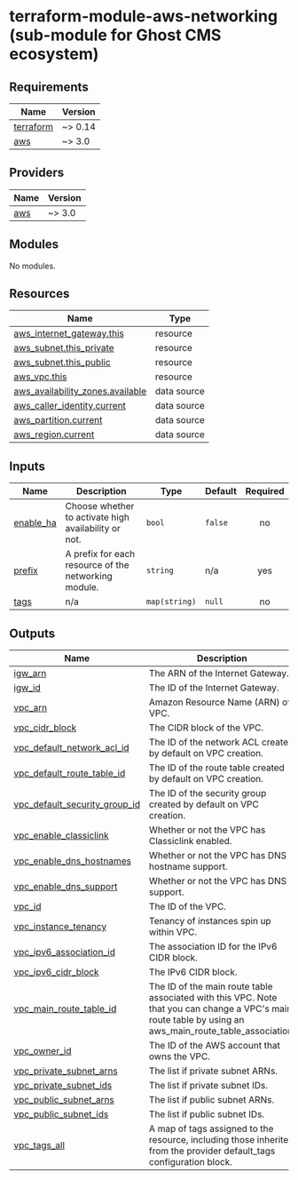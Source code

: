 # terraform-module-aws-networking (sub-module for Ghost CMS ecosystem)

<!-- BEGINNING OF PRE-COMMIT-TERRAFORM DOCS HOOK -->
## Requirements

| Name | Version |
|------|---------|
| <a name="requirement_terraform"></a> [terraform](#requirement\_terraform) | ~> 0.14 |
| <a name="requirement_aws"></a> [aws](#requirement\_aws) | ~> 3.0 |

## Providers

| Name | Version |
|------|---------|
| <a name="provider_aws"></a> [aws](#provider\_aws) | ~> 3.0 |

## Modules

No modules.

## Resources

| Name | Type |
|------|------|
| [aws_internet_gateway.this](https://registry.terraform.io/providers/hashicorp/aws/latest/docs/resources/internet_gateway) | resource |
| [aws_subnet.this_private](https://registry.terraform.io/providers/hashicorp/aws/latest/docs/resources/subnet) | resource |
| [aws_subnet.this_public](https://registry.terraform.io/providers/hashicorp/aws/latest/docs/resources/subnet) | resource |
| [aws_vpc.this](https://registry.terraform.io/providers/hashicorp/aws/latest/docs/resources/vpc) | resource |
| [aws_availability_zones.available](https://registry.terraform.io/providers/hashicorp/aws/latest/docs/data-sources/availability_zones) | data source |
| [aws_caller_identity.current](https://registry.terraform.io/providers/hashicorp/aws/latest/docs/data-sources/caller_identity) | data source |
| [aws_partition.current](https://registry.terraform.io/providers/hashicorp/aws/latest/docs/data-sources/partition) | data source |
| [aws_region.current](https://registry.terraform.io/providers/hashicorp/aws/latest/docs/data-sources/region) | data source |

## Inputs

| Name | Description | Type | Default | Required |
|------|-------------|------|---------|:--------:|
| <a name="input_enable_ha"></a> [enable\_ha](#input\_enable\_ha) | Choose whether to activate high availability or not. | `bool` | `false` | no |
| <a name="input_prefix"></a> [prefix](#input\_prefix) | A prefix for each resource of the networking module. | `string` | n/a | yes |
| <a name="input_tags"></a> [tags](#input\_tags) | n/a | `map(string)` | `null` | no |

## Outputs

| Name | Description |
|------|-------------|
| <a name="output_igw_arn"></a> [igw\_arn](#output\_igw\_arn) | The ARN of the Internet Gateway. |
| <a name="output_igw_id"></a> [igw\_id](#output\_igw\_id) | The ID of the Internet Gateway. |
| <a name="output_vpc_arn"></a> [vpc\_arn](#output\_vpc\_arn) | Amazon Resource Name (ARN) of VPC. |
| <a name="output_vpc_cidr_block"></a> [vpc\_cidr\_block](#output\_vpc\_cidr\_block) | The CIDR block of the VPC. |
| <a name="output_vpc_default_network_acl_id"></a> [vpc\_default\_network\_acl\_id](#output\_vpc\_default\_network\_acl\_id) | The ID of the network ACL created by default on VPC creation. |
| <a name="output_vpc_default_route_table_id"></a> [vpc\_default\_route\_table\_id](#output\_vpc\_default\_route\_table\_id) | The ID of the route table created by default on VPC creation. |
| <a name="output_vpc_default_security_group_id"></a> [vpc\_default\_security\_group\_id](#output\_vpc\_default\_security\_group\_id) | The ID of the security group created by default on VPC creation. |
| <a name="output_vpc_enable_classiclink"></a> [vpc\_enable\_classiclink](#output\_vpc\_enable\_classiclink) | Whether or not the VPC has Classiclink enabled. |
| <a name="output_vpc_enable_dns_hostnames"></a> [vpc\_enable\_dns\_hostnames](#output\_vpc\_enable\_dns\_hostnames) | Whether or not the VPC has DNS hostname support. |
| <a name="output_vpc_enable_dns_support"></a> [vpc\_enable\_dns\_support](#output\_vpc\_enable\_dns\_support) | Whether or not the VPC has DNS support. |
| <a name="output_vpc_id"></a> [vpc\_id](#output\_vpc\_id) | The ID of the VPC. |
| <a name="output_vpc_instance_tenancy"></a> [vpc\_instance\_tenancy](#output\_vpc\_instance\_tenancy) | Tenancy of instances spin up within VPC. |
| <a name="output_vpc_ipv6_association_id"></a> [vpc\_ipv6\_association\_id](#output\_vpc\_ipv6\_association\_id) | The association ID for the IPv6 CIDR block. |
| <a name="output_vpc_ipv6_cidr_block"></a> [vpc\_ipv6\_cidr\_block](#output\_vpc\_ipv6\_cidr\_block) | The IPv6 CIDR block. |
| <a name="output_vpc_main_route_table_id"></a> [vpc\_main\_route\_table\_id](#output\_vpc\_main\_route\_table\_id) | The ID of the main route table associated with this VPC. Note that you can change a VPC's main route table by using an aws\_main\_route\_table\_association. |
| <a name="output_vpc_owner_id"></a> [vpc\_owner\_id](#output\_vpc\_owner\_id) | The ID of the AWS account that owns the VPC. |
| <a name="output_vpc_private_subnet_arns"></a> [vpc\_private\_subnet\_arns](#output\_vpc\_private\_subnet\_arns) | The list if private subnet ARNs. |
| <a name="output_vpc_private_subnet_ids"></a> [vpc\_private\_subnet\_ids](#output\_vpc\_private\_subnet\_ids) | The list if private subnet IDs. |
| <a name="output_vpc_public_subnet_arns"></a> [vpc\_public\_subnet\_arns](#output\_vpc\_public\_subnet\_arns) | The list if public subnet ARNs. |
| <a name="output_vpc_public_subnet_ids"></a> [vpc\_public\_subnet\_ids](#output\_vpc\_public\_subnet\_ids) | The list if public subnet IDs. |
| <a name="output_vpc_tags_all"></a> [vpc\_tags\_all](#output\_vpc\_tags\_all) | A map of tags assigned to the resource, including those inherited from the provider default\_tags configuration block. |
<!-- END OF PRE-COMMIT-TERRAFORM DOCS HOOK -->
